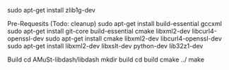 sudo apt-get install zlib1g-dev

Pre-Requesits (Todo: cleanup)
sudo apt-get install build-essential gccxml
sudo apt-get install git-core build-essential cmake libxml2-dev libcurl4-openssl-dev
sudo apt-get install cmake libxml2-dev libcurl4-openssl-dev
sudo apt-get install libxml2-dev libxslt-dev python-dev lib32z1-dev

Build
cd AMuSt-libdash/libdash
mkdir build
cd build
cmake ../
make
